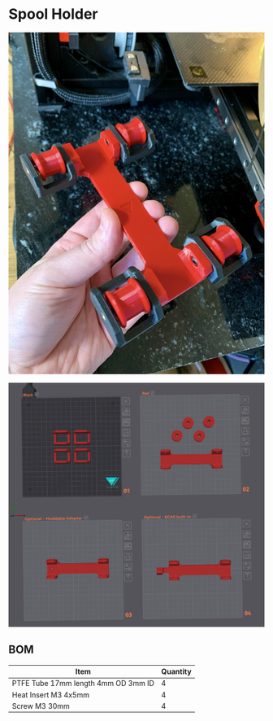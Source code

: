 # Spool Holder



![](Assets/1.jpg)

![](Assets/2.png)


## BOM

Item | Quantity
-|- 
PTFE Tube 17mm length 4mm OD 3mm ID   | 4
Heat Insert M3 4x5mm  | 4
Screw M3 30mm  | 4
